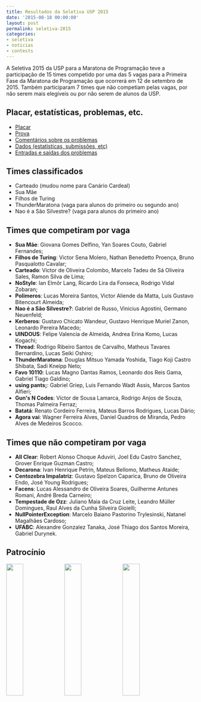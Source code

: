 ```yaml
---
title: Resultados da Seletiva USP 2015
date: '2015-08-18 00:00:00'
layout: post
permalink: seletiva-2015
categories:
- seletiva
- noticias
- contests
---
```


A Seletiva 2015 da USP para a Maratona de Programação teve a participação
de 15 times competido por uma das 5 vagas para a Primeira Fase da Maratona
de Programação que ocorrerá em 12 de setembro de 2015.
Também participaram 7 times que não competiam pelas vagas, por não serem
mais elegíveis ou por não serem de alunos da USP.

## Placar, estatísticas, problemas, etc.
- [Placar](https://www.ime.usp.br/~maratona/assets/seletivas/2015/detailedscore.html)
- [Prova](https://www.ime.usp.br/~maratona/assets/seletivas/2015/caderno.pdf)
- [Comentários sobre os problemas](https://www.ime.usp.br/~maratona/assets/seletivas/2015/comentarios.pdf)
- [Dados (estatísticas, submissões, etc)](https://www.ime.usp.br/~maratona/assets/seletivas/2015/data.tar.zz)
- [Entradas e saídas dos problemas](https://www.ime.usp.br/~maratona/assets/seletivas/2015/io.tar.xz)

## Times classificados
- Carteado (mudou nome para Canário Cardeal)
- Sua Mãe
- Filhos de Turing
- ThunderMaratona (vaga para alunos do primeiro ou segundo ano)
- Nao é a São Silvestre? (vaga para alunos do primeiro ano)

## Times que competiram por vaga
- **Sua Mãe**: Giovana Gomes Delfino, Yan Soares Couto, Gabriel Fernandes;
- **Filhos de Turing**: Victor Sena Molero, Nathan Benedetto Proença, Bruno Pasqualotto Cavalar;
- **Carteado**: Victor de Oliveira Colombo, Marcelo Tadeu de Sá Oliveira Sales, Ramon Silva de Lima;
- **NoStyle**: Ian Elmôr Lang, Ricardo Lira da Fonseca, Rodrigo Vidal Zobaran;
- **Polimeros**: Lucas Moreira Santos, Victor Aliende da Matta, Luis Gustavo Bitencourt Almeida;
- **Nao é a São Silvestre?**: Gabriel de Russo, Vinicius Agostini, Germano Neuenfeld;
- **Kerberos**: Gustavo Chicato Wandeur, Gustavo Henrique Muriel Zanon, Leonardo Pereira Macedo;
- **UINDOUS**: Felipe Valencia de Almeida, Andrea Erina Komo, Lucas Kogachi;
- **Thread**: Rodrigo Ribeiro Santos de Carvalho, Matheus Tavares Bernardino, Lucas Seiki Oshiro;
- **ThunderMaratona**: Douglas Mitsuo Yamada Yoshida, Tiago Koji Castro Shibata, Sadi Kneipp Neto;
- **Favo 10110**: Lucas Magno Dantas Ramos, Leonardo dos Reis Gama, Gabriel Tiago Galdino;
- **using pants;**: Gabriel Griep, Luis Fernando Wadt Assis, Marcos Santos Alfieri;
- **Gun's N Codes**: Víctor de Sousa Lamarca, Rodrigo Anjos de Souza, Thomas Palmeira Ferraz;
- **Batatá**: Renato Cordeiro Ferreira, Mateus Barros Rodrigues, Lucas Dário;
- **Agora vai**: Wagner Ferreira Alves, Daniel Quadros de Miranda, Pedro Alves de Medeiros Scocco.

## Times que não competiram por vaga

- **All Clear**: Robert Alonso Choque Aduviri, Joel Edu Castro Sanchez, Grover Enrique Guzman Castro;
- **Decarona**: Ivan Henrique Petrin, Mateus Bellomo, Matheus Ataide;
- **Centozebra Impalatriz**: Gustavo Spelzon Caparica, Bruno de Oliveira Endo, José Young Rodrigues;
- **Facens**: Lucas Alessandro de Oliveira Soares, Guilherme Antunes Romani, André Breda Carneiro;
- **Tempestade de Ozz**: Juliano Maia da Cruz Leite, Leandro Müller Domingues, Raul Alves da Cunha Silveira Gioielli;
- **NullPointerException**: Marcelo Baiano Pastorino Trylesinski, Natanel Magalhães Cardoso;
- **UFABC**: Alexandre Gonzalez Tanaka, José Thiago dos Santos Moreira, Gabriel Durynek.

## Patrocínio
[<img src="{{ site.baseurl }}/assets/post_files/2015-06-23-inscricoes-seletiva/caelum.png" style="width:30%">](http://www.caelum.com.br/)
[<img src="{{ site.baseurl }}/assets/post_files/2015-06-23-inscricoes-seletiva/tecsinapse.png" style="width:30%">](http://www.tecsinapse.com.br/)
[<img src="{{ site.baseurl }}/assets/post_files/2015-06-23-inscricoes-seletiva/tfg.png" style="width:30%">](http://www.tfgco.com/)
